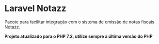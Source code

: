 # Laravel Notazz

Pacote para facilitar integração com o sistema de emissão de notas fiscais Notazz.

**Projeto atualizado para o PHP 7.2, utilize sempre a última versão do PHP**
